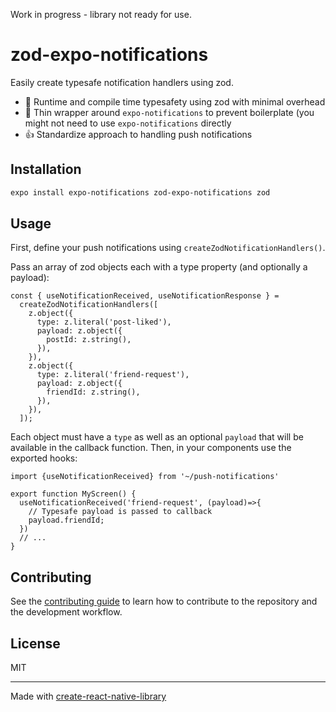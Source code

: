 Work in progress - library not ready for use.

# zod-expo-notifications

Easily create typesafe notification handlers using zod.

- 🧙 Runtime and compile time typesafety using zod with minimal overhead
- 🌯 Thin wrapper around `expo-notifications` to prevent boilerplate (you might not need to use `expo-notifications` directly
- 👍 Standardize approach to handling push notifications

## Installation

```sh
expo install expo-notifications zod-expo-notifications zod
```

## Usage

First, define your push notifications using `createZodNotificationHandlers()`. 

Pass an array of zod objects each with a type property (and optionally a payload):

```tsx
const { useNotificationReceived, useNotificationResponse } =
  createZodNotificationHandlers([
    z.object({
      type: z.literal('post-liked'),
      payload: z.object({
        postId: z.string(),
      }),
    }),
    z.object({
      type: z.literal('friend-request'),
      payload: z.object({
        friendId: z.string(),
      }),
    }),
  ]);
```

Each object must have a `type` as well as an optional `payload` that will be available in the callback function. Then, in your components use the exported hooks:

```tsx
import {useNotificationReceived} from '~/push-notifications'

export function MyScreen() {
  useNotificationReceived('friend-request', (payload)=>{
    // Typesafe payload is passed to callback
    payload.friendId; 
  })
  // ...
}
```

## Contributing

See the [contributing guide](CONTRIBUTING.md) to learn how to contribute to the repository and the development workflow.

## License

MIT

---

Made with [create-react-native-library](https://github.com/callstack/react-native-builder-bob)
